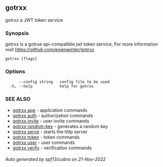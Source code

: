 ## gotrxx

gotrxx a JWT token service

### Synopsis

gotrxx is a gotrue api-compatible jwt token service,
	For more information visit https://github.com/eisenwinter/gotrxx

```
gotrxx [flags]
```

### Options

```
      --config string   config file to be used
  -h, --help            help for gotrxx
```

### SEE ALSO

* [gotrxx app](gotrxx_app.md)	 - application commands
* [gotrxx auth](gotrxx_auth.md)	 - authorization commands
* [gotrxx invite](gotrxx_invite.md)	 - user invite commands
* [gotrxx random-key](gotrxx_random-key.md)	 - generates a random key
* [gotrxx serve](gotrxx_serve.md)	 - starts the http server
* [gotrxx token](gotrxx_token.md)	 - token commands
* [gotrxx user](gotrxx_user.md)	 - user commands
* [gotrxx verify](gotrxx_verify.md)	 - verification commands

###### Auto generated by spf13/cobra on 21-Nov-2022
